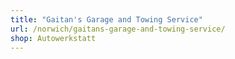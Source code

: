 ```yaml
---
title: "Gaitan's Garage and Towing Service"
url: /norwich/gaitans-garage-and-towing-service/
shop: Autowerkstatt
---
```


